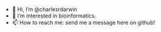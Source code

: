 - 👋 Hi, I’m @charlesrdarwin
- 👀 I’m interested in bioinformatics.
- 📫 How to reach me: send me a message here on github!

<!---
charlesrdarwin/charlesrdarwin is a ✨ special ✨ repository because its `README.md` (this file) appears on your GitHub profile.
You can click the Preview link to take a look at your changes.
--->
